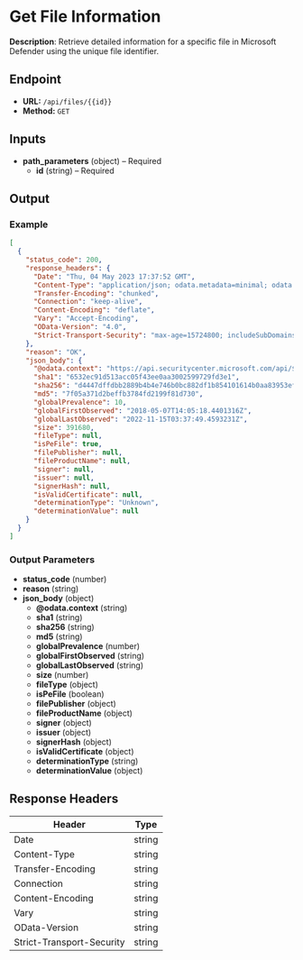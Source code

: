 # Get File Information

**Description**: Retrieve detailed information for a specific file in Microsoft Defender using the unique file identifier.

## Endpoint

- **URL:** `/api/files/{{id}}`
- **Method:** `GET`
## Inputs

- **path_parameters** (object) – Required
  - **id** (string) – Required
## Output

### Example

```json
[
  {
    "status_code": 200,
    "response_headers": {
      "Date": "Thu, 04 May 2023 17:37:52 GMT",
      "Content-Type": "application/json; odata.metadata=minimal; odata.streaming=true; charset=utf-8",
      "Transfer-Encoding": "chunked",
      "Connection": "keep-alive",
      "Content-Encoding": "deflate",
      "Vary": "Accept-Encoding",
      "OData-Version": "4.0",
      "Strict-Transport-Security": "max-age=15724800; includeSubDomains"
    },
    "reason": "OK",
    "json_body": {
      "@odata.context": "https://api.securitycenter.microsoft.com/api/$metadata#Files/$entity",
      "sha1": "6532ec91d513acc05f43ee0aa3002599729fd3e1",
      "sha256": "d4447dffdbb2889b4b4e746b0bc882df1b854101614b0aa83953ef3cb66904cf",
      "md5": "7f05a371d2beffb3784fd2199f81d730",
      "globalPrevalence": 10,
      "globalFirstObserved": "2018-05-07T14:05:18.4401316Z",
      "globalLastObserved": "2022-11-15T03:37:49.4593231Z",
      "size": 391680,
      "fileType": null,
      "isPeFile": true,
      "filePublisher": null,
      "fileProductName": null,
      "signer": null,
      "issuer": null,
      "signerHash": null,
      "isValidCertificate": null,
      "determinationType": "Unknown",
      "determinationValue": null
    }
  }
]
```
### Output Parameters

- **status_code** (number)
- **reason** (string)
- **json_body** (object)
  - **@odata.context** (string)
  - **sha1** (string)
  - **sha256** (string)
  - **md5** (string)
  - **globalPrevalence** (number)
  - **globalFirstObserved** (string)
  - **globalLastObserved** (string)
  - **size** (number)
  - **fileType** (object)
  - **isPeFile** (boolean)
  - **filePublisher** (object)
  - **fileProductName** (object)
  - **signer** (object)
  - **issuer** (object)
  - **signerHash** (object)
  - **isValidCertificate** (object)
  - **determinationType** (string)
  - **determinationValue** (object)
## Response Headers

| Header | Type |
|--------|------|
| Date | string |
| Content-Type | string |
| Transfer-Encoding | string |
| Connection | string |
| Content-Encoding | string |
| Vary | string |
| OData-Version | string |
| Strict-Transport-Security | string |